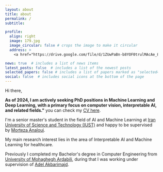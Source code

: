 ```yaml
---
layout: about
title: about
permalink: /
subtitle:

profile:
  align: right
  image: 179.jpg
  image_circular: false # crops the image to make it circular
  address: >
    <a href="https://drive.google.com/file/d/1ZUwPaBn-b8YOF0trulMAcAe_8UcHgoLO/view"target="_blank">CV ^_^</a> 

news: true  # includes a list of news items
latest_posts: false  # includes a list of the newest posts
selected_papers: false # includes a list of papers marked as "selected={true}"
social: false  # includes social icons at the bottom of the page
---
```

Hi there, 

**As of 2024, I am actively seeking PhD positions in Machine Learning and Deep Learning, with a primary focus on computer vision, interpretable AI, and related fields."** you can check my [CV here](https://drive.google.com/file/d/1ZUwPaBn-b8YOF0trulMAcAe_8UcHgoLO/view"target=).


I'm a senior master's student in the field of AI and Machine Learning at [Iran University of Science and Technology (IUST)](http://www.iust.ac.ir/en) and happy to be supervised by [Morteza Analoui](https://scholar.google.com/citations?hl=en&user=WN82kZoAAAAJ&view_op=list_works&sortby=pubdate). 

My main research interest lies in the area of Interpretable AI and Machine Learning for healthcare.

Previously I completed my Bachelor's degree in Computer Engineering from [University of Mohaghegh Ardabili](https://uma.ac.ir/index.php?slc_lang=en&sid=1), during that I was working under supervision of [Adel Akbarimajd](https://scholar.google.com/citations?user=BwVBVpkAAAAJ&hl=en). 
